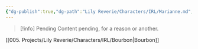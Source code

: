 ```yaml
---
{"dg-publish":true,"dg-path":"Lily Reverie/Characters/IRL/Marianne.md","permalink":"/lily-reverie/characters/irl/marianne/","created":"2024-01-20T04:36:11.917-03:00","updated":"2024-01-20T04:55:37.129-03:00"}
---
```



>[!info] Pending
>Content pending, for a reason or another.

[[005. Projects/Lily Reverie/Characters/IRL/Bourbon\|Bourbon]]